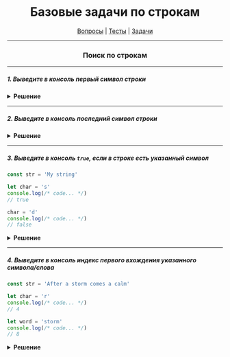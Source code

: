 <div align="center">

# Базовые задачи по строкам

[Вопросы](https://github.com/dollaween/javascript-questions)
|
[Тесты](https://github.com/dollaween/javascript-tests)
|
[Задачи](https://github.com/dollaween/javascript-tasks)

</div>

---

<div align="center">

### Поиск по строкам

</div>

---

##### 1. Выведите в консоль первый символ строки

<details><summary><b>Решение</b></summary>
<p>

```javascript
const str = 'My string'
console.log(str[0])
console.log(str.charAt(0))
```

</p>
</details>

---

##### 2. Выведите в консоль последний символ строки

<details><summary><b>Решение</b></summary>
<p>

```javascript
const str = 'My string'
console.log(str[str.length - 1])
```

</p>
</details>

---

##### 3. Выведите в консоль `true`, если в строке есть указанный символ

```javascript
const str = 'My string'

let char = 's'
console.log(/* code... */)
// true

char = 'd'
console.log(/* code... */)
// false
```

<details><summary><b>Решение</b></summary>
<p>

```javascript
str.includes(str, char)
```

</p>
</details>

---

##### 4. Выведите в консоль индекс первого вхождения указанного символа/слова

```javascript
const str = 'After a storm comes a calm'

let char = 'r'
console.log(/* code... */)
// 4

let word = 'storm'
console.log(/* code... */)
// 8
```

<details><summary><b>Решение</b></summary>
<p>

```javascript
str.indexOf(char)
str.indexOf(word)
```

</p>
</details>
